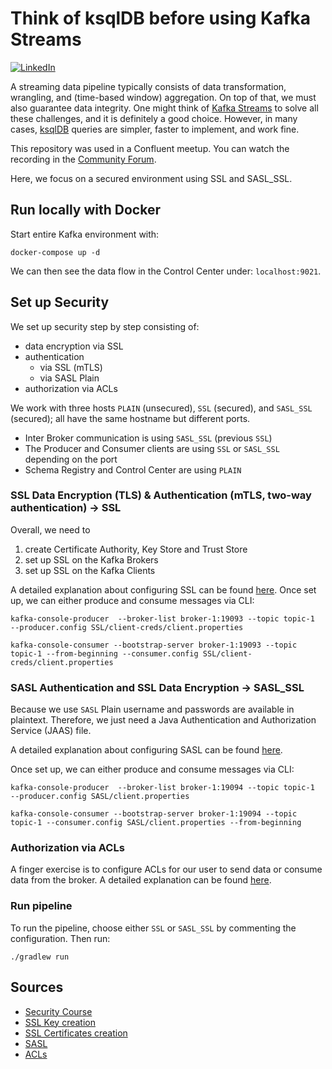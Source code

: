 # Think of ksqlDB before using Kafka Streams

[![LinkedIn][linkedin-shield]][linkedin-url]

A streaming data pipeline typically consists of data transformation, wrangling, and (time-based window) aggregation. On top of that, we must also guarantee data integrity. One might think of [Kafka Streams](https://kafka.apache.org/documentation/streams/) to solve all these challenges, and it is definitely a good choice. However, in many cases, [ksqlDB](https://ksqldb.io/) queries are simpler, faster to implement, and work fine.

This repository was used in a Confluent meetup. You can watch the recording in the [Community Forum](https://forum.confluent.io/t/recording-ready-to-view-speaker-q-a-thread-30-march-2022-think-of-using-ksqldb-before-using-kafka-streams/4450).

Here, we focus on a secured environment using SSL and SASL_SSL.

## Run locally with Docker

Start entire Kafka environment with:
```shell
docker-compose up -d
```
We can then see the data flow in the Control Center under:
```localhost:9021```.

## Set up Security

We set up security step by step consisting of: 
* data encryption via SSL
* authentication
  * via SSL (mTLS)
  * via SASL Plain
* authorization via ACLs

We work with three hosts `PLAIN` (unsecured), `SSL` (secured), and `SASL_SSL` (secured); 
all have the same hostname but different ports.
* Inter Broker communication is using `SASL_SSL` (previous `SSL`)
* The Producer and Consumer clients are using `SSL` or `SASL_SSL` depending on the port
* Schema Registry and Control Center are using `PLAIN`

### SSL Data Encryption (TLS) & Authentication (mTLS, two-way authentication) -> SSL

Overall, we need to 
1. create Certificate Authority, Key Store and Trust Store
2. set up SSL on the Kafka Brokers
3. set up SSL on the Kafka Clients

A detailed explanation about configuring SSL can be found [here](./SSL).
Once set up, we can either produce and consume messages via CLI:
```shell
kafka-console-producer  --broker-list broker-1:19093 --topic topic-1  --producer.config SSL/client-creds/client.properties
```
```shell
kafka-console-consumer --bootstrap-server broker-1:19093 --topic topic-1 --from-beginning --consumer.config SSL/client-creds/client.properties
```

### SASL Authentication and SSL Data Encryption -> SASL_SSL

Because we use `SASL` Plain username and passwords are available in plaintext.
Therefore, we just need a Java Authentication and Authorization Service (JAAS) file.

A detailed explanation about configuring SASL can be found [here](./SASL).

Once set up, we can either produce and consume messages via CLI:
```shell
kafka-console-producer  --broker-list broker-1:19094 --topic topic-1  --producer.config SASL/client.properties
```

```shell
kafka-console-consumer --bootstrap-server broker-1:19094 --topic topic-1 --consumer.config SASL/client.properties --from-beginning
```

### Authorization via ACLs

A finger exercise is to configure ACLs for our user to send data or consume data from the broker. 
A detailed explanation can be found [here](./ACL).

### Run pipeline

To run the pipeline, choose either `SSL` or `SASL_SSL` by commenting 
the configuration. Then run:
```shell
./gradlew run
```


## Sources

* [Security Course](https://www.udemy.com/course/apache-kafka-security/)
* [SSL Key creation](https://mariadb.com/docs/security/data-in-transit-encryption/create-self-signed-certificates-keys-openssl/)
* [SSL Certificates creation](https://docs.confluent.io/platform/current/security/security_tutorial.html#configuring-host-name-verification)
* [SASL](https://docs.confluent.io/platform/current/kafka/authentication_sasl/authentication_sasl_plain.html#auth-sasl-plain-broker-config)
* [ACLs](https://docs.confluent.io/platform/current/kafka/authorization.html#operations)

[linkedin-shield]: https://img.shields.io/badge/-LinkedIn-black.svg?style=flat-square&logo=linkedin&colorB=555
[linkedin-url]: https://www.linkedin.com/in/patrick-neff-7bb3b21a4/

